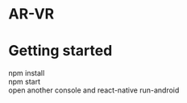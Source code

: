 # AR-VR

# Getting started <br>
npm install <br>
npm start <br>
open another console and react-native run-android

